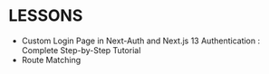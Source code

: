 # LESSONS

- Custom Login Page in Next-Auth and Next.js 13 Authentication : Complete Step-by-Step Tutorial
- Route Matching